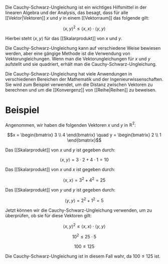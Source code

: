 Die Cauchy-Schwarz-Ungleichung ist ein wichtiges Hilfsmittel in der linearen Algebra und der Analysis, das besagt, dass für alle [[Vektor|Vektoren]] $x$ und $y$ in einem [[Vektorraum]] das folgende gilt:

$$\langle x, y \rangle^2 \leq \langle x, x \rangle \cdot \langle y, y \rangle$$

Hierbei steht $\langle x, y \rangle$ für das [[Skalarprodukt]] von $x$ und $y$.

Die Cauchy-Schwarz-Ungleichung kann auf verschiedene Weise bewiesen werden, aber eine gängige Methode ist die Verwendung von Vektorungleichungen. Wenn man die Vektorungleichungen für $x$ und $y$ aufstellt und sie quadriert, erhält man die Cauchy-Schwarz-Ungleichung.

Die Cauchy-Schwarz-Ungleichung hat viele Anwendungen in verschiedenen Bereichen der Mathematik und der Ingenieurwissenschaften. Sie wird zum Beispiel verwendet, um die Distanz zwischen Vektoren zu berechnen und um die [[Konvergenz]] von [[Reihe|Reihen]] zu beweisen.
# Beispiel
Angenommen, wir haben die folgenden Vektoren $x$ und $y$ in $\mathbb{R}^2$:

$$x = \begin{bmatrix} 3 \\ 4 \end{bmatrix} \quad y = \begin{bmatrix} 2 \\ 1 \end{bmatrix}$$

Das [[Skalarprodukt]] von $x$ und $y$ ist gegeben durch:

$$\langle x, y \rangle = 3 \cdot 2 + 4 \cdot 1 = 10$$

Das [[Skalarprodukt]] von $x$ und $x$ ist gegeben durch:

$$\langle x, x \rangle = 3^2 + 4^2 = 25$$

Das [[Skalarprodukt]] von $y$ und $y$ ist gegeben durch:

$$\langle y, y \rangle = 2^2 + 1^2 = 5$$

Jetzt können wir die Cauchy-Schwarz-Ungleichung verwenden, um zu überprüfen, ob sie für diese Vektoren gilt:

$$\langle x, y \rangle^2 \leq \langle x, x \rangle \cdot \langle y, y \rangle$$

$$10^2 \leq 25 \cdot 5$$

$$100 \leq 125$$

Die Cauchy-Schwarz-Ungleichung ist in diesem Fall wahr, da $100 \leq 125$ ist.